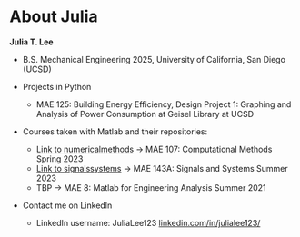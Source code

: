 # About Julia

**Julia T. Lee**

- B.S. Mechanical Engineering 2025, University of California, San Diego (UCSD)

- Projects in Python
  - MAE 125: Building Energy Efficiency, Design Project 1: Graphing and Analysis of Power Consumption at Geisel Library at UCSD

- Courses taken with Matlab and their repositories:
  - [Link to numericalmethods](https://github.com/jubileea/numericalmethods)  -> MAE 107: Computational Methods Spring 2023
  - [Link to signalssystems](https://github.com/jubileea/signalssystems) -> MAE 143A: Signals and Systems Summer 2023
  - TBP -> MAE 8: Matlab for Engineering Analysis Summer 2021
 
- Contact me on LinkedIn
  - LinkedIn username: JuliaLee123 [linkedin.com/in/julialee123/](https://linkedin.com/in/julialee123/)

